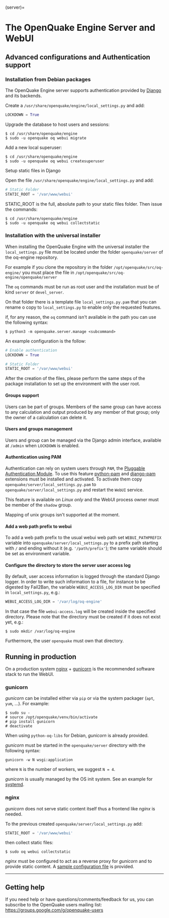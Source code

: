 (server)=

# The OpenQuake Engine Server and WebUI

## Advanced configurations and Authentication support

### Installation from Debian packages

The OpenQuake Engine server supports authentication provided by [Django](https://docs.djangoproject.com/en/stable/topics/auth/) and its backends.

Create a `/usr/share/openquake/engine/local_settings.py` and add:
```python
LOCKDOWN = True
```

Upgrade the database to host users and sessions:
```console
$ cd /usr/share/openquake/engine
$ sudo -u openquake oq webui migrate 
```

Add a new local superuser:
```console
$ cd /usr/share/openquake/engine
$ sudo -u openquake oq webui createsuperuser
```

Setup static files in Django

Open the file `/usr/share/openquake/engine/local_settings.py` and add:
```python
# Static Folder
STATIC_ROOT = '/var/www/webui'
```
STATIC_ROOT is the full, absolute path to your static files folder.
Then issue the commands:

```console
$ cd /usr/share/openquake/engine
$ sudo -u openquake oq webui collectstatic
```

### Installation with the universal installer

When installing the OpenQuake Engine with the universal installer the `local_settings.py` file must be located under the folder `openquake/server` of the oq-engine repository.

For example if you clone the repository in the folder `/opt/openquake/src/oq-engine/` you must place the file in `/opt/openquake/src/oq-engine/openquake/server`

The `oq` commands must be run as root user and the installation must be of kind `server` or `devel_server`.

On that folder there is a template file `local_settings.py.pam` that you can rename o copy to `local_settings.py` to enable only the requested features.

if, for any reason, the `oq` command isn't available in the path you can use the following syntax:

```console
$ python3 -m openquake.server.manage <subcommand> 
```
An example configuration is the follow:

```python
# Enable authentication
LOCKDOWN = True

# Static Folder
STATIC_ROOT = '/var/www/webui'
```

After the creation of the files, please perform the same steps of the package installation to set up the environment with the user root.

#### Groups support

Users can be part of groups. Members of the same group can have access to any calculation and output produced by any member of that group; only the owner of a calculation can delete it.


#### Users and groups management

Users and group can be managed via the Django admin interface, available at `/admin` when `LOCKDOWN` is enabled.


#### Authentication using PAM
Authentication can rely on system users through `PAM`, the [Pluggable Authentication Module](https://en.wikipedia.org/wiki/Pluggable_authentication_module). To use this feature [python-pam](https://github.com/FirefighterBlu3/python-pam) and [django-pam](https://github.com/cnobile2012/django-pam) extensions must be installed and activated. To activate them copy `openquake/server/local_settings.py.pam` to `openquake/server/local_settings.py` and restart the `WebUI` service.

This feature is available on _Linux only_ and the WebUI process owner must be member of the `shadow` group.

Mapping of unix groups isn't supported at the moment.

#### Add a web path prefix to webui

To add a web path prefix to the usual webui web path set ``WEBUI_PATHPREFIX`` variable into ``openquake/server/local_settings.py`` to a prefix path starting with ``/`` and ending without it (e.g. ``'/path/prefix'``); the same variable should be set as environment variable.

#### Configure the directory to store the server user access log

By default, user access information is logged through the standard Django logger. In order to write such information to a file, for instance to be digested by Fail2Ban, the variable `WEBUI_ACCESS_LOG_DIR` must be specified in `local_settings.py`, e.g.:
```python
WEBUI_ACCESS_LOG_DIR = '/var/log/oq-engine'
```
In that case the file `webui-access.log` will be created inside the specified directory.
Please note that the directory must be created if it does not exist yet, e.g.:
```console
$ sudo mkdir /var/log/oq-engine
```
Furthermore, the user `openquake` must own that directory.

## Running in production

On a production system [nginx](http://nginx.org/en/) + [gunicorn](http://gunicorn.org/) is the recommended software stack to run the WebUI.

### gunicorn

*gunicorn* can be installed either via `pip` or via the system packager (`apt`, `yum`, ...). For example:

```console
$ sudo su -
# source /opt/openquake/venv/bin/activate
# pip install gunicorn
# deactivate
```

When using `python-oq-libs` for Debian, *gunicorn* is already provided.

*gunicorn* must be started in the `openquake/server` directory with the following syntax:

```console
gunicorn -w N wsgi:application
```

where `N` is the number of workers, we suggest `N = 4`.

*gunicorn* is usually managed by the OS init system. See an example for [systemd](https://github.com/gem/oq-engine/blob/master/debian/systemd/openquake-webui.service).

### nginx

*gunicorn* does not serve static content itself thus a frontend like *nginx* is needed.

To the previous created `openquake/server/local_settings.py` add:

```python
STATIC_ROOT = '/var/www/webui'
```

then collect static files:

```console
$ sudo oq webui collectstatic
```

*nginx* must be configured to act as a reverse proxy for *gunicorn* and to provide static content. A [sample configuration file](https://github.com/gem/oq-engine/blob/master/doc/installing/examples/nginx.md) is provided.

***

## Getting help
If you need help or have questions/comments/feedback for us, you can subscribe to the OpenQuake users mailing list: https://groups.google.com/g/openquake-users
